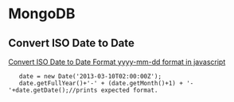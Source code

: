 # MongoDB

## Convert ISO Date to Date
[Convert ISO Date to Date Format yyyy-mm-dd format in javascript](https://stackoverflow.com/questions/25159330/convert-iso-date-to-date-format-yyyy-mm-dd-format-in-javascript)
```
   date = new Date('2013-03-10T02:00:00Z');
   date.getFullYear()+'-' + (date.getMonth()+1) + '-'+date.getDate();//prints expected format.
```